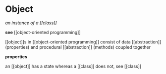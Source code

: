 # Object

_an instance of a [[class]]_

**see** [[object-oriented programming]]

[[object]]s in [[object-oriented programming]] consist of data [[abstraction]] (properties) and procedural [[abstraction]] (methods) coupled together

**properties**

an [[object]] has a state whereas a [[class]] does not, see [[class]]
